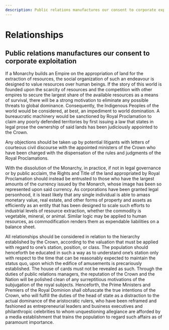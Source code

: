 ```yaml
---
description: Public relations manufactures our consent to corporate exploitation
---
```


# Relationships

## Public relations manufactures our consent to corporate exploitation

If a Monarchy builds an Empire on the appropriation of land for the extraction of resources, the social organization of such an endeavour is designed to value resources over human beings. If the story of this world is founded upon the scarcity of resources and the competition with other empires to secure the largest share of the available resources as a means of survival, there will be a strong motivation to eliminate any possible threats to global dominance. Consequently, the Indigenous Peoples of the world would be considered, at best, an impediment to world domination. A bureaucratic machinery would be sanctioned by Royal Proclamation to claim any poorly defended territories by first issuing a law that states in legal prose the ownership of said lands has been judiciously appointed to the Crown.

Any objections should be taken up by potential litigants with letters of courteous civil discourse with the appointed ministers of the Crown who have been charged with the dispensation of the rules and judgments of the Royal Proclamations.

With the dissolution of the Monarchy, in practice, if not in legal governance or by public acclaim, the Rights and Title of the land appropriated by Royal Proclamation should instead be entrusted to those who have the largest amounts of the currency issued by the Monarch, whose image has been so represented upon said currency. As corporations have been granted legal personhood, it is least likely that any single individual is able to amass monetary value, real estate, and other forms of property and assets as efficiently as an entity that has been designed to scale such efforts to industrial levels of resource extraction, whether the commodity is vegetable, mineral, or animal. Similar logic may be applied to human resources, as commodification renders them as expendable liabilities on a balance sheet.

All relationships should be considered in relation to the hierarchy established by the Crown, according to the valuation that must be applied with regard to one’s station, position, or class. The population should henceforth be educated in such a way as to understand one’s station only with respect to the time that can be reasonably expected to maintain the status quo, upon which the edifice of amusements is precariously established. The house of cards must not be revealed as such. Through the duties of public relations managers, the reputation of the Crown and the Nation will be polished clean of any surreptitious motivations of the subjugation of the royal subjects. Henceforth, the Prime Ministers and Premiers of the Royal Dominion shall obfuscate the true intentions of the Crown, who will fulfill the duties of the head of state as a distraction to the actual dominance of the aristocratic rulers, who have been reframed and fashioned as entrepreneurial leaders and business executives and philanthropic celebrities to whom unquestioning allegiance are afforded by a media establishment that trains the population to regard such affairs as of paramount importance.
